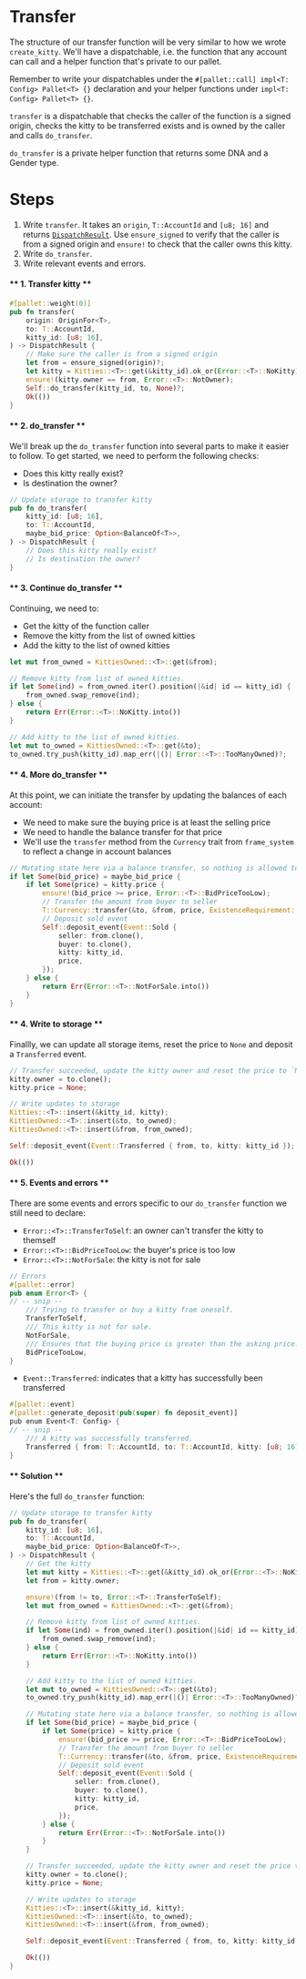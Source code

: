# Transfer

The structure of our transfer function will be very similar to how we wrote `create_kitty`.
We'll have a dispatchable, i.e. the function that any account can call and a helper function that's private to our pallet.

Remember to write your dispatchables under the `#[pallet::call] impl<T: Config> Pallet<T> {}` declaration and your helper functions under `impl<T: Config> Pallet<T> {}`.

`transfer` is a dispatchable that checks the caller of the function is a signed origin, checks the kitty to be transferred exists and is owned by the caller and calls `do_transfer`.

`do_transfer` is a private helper function that returns some DNA and a Gender type.

# Steps
1. Write `transfer`.
It takes an `origin`, `T::AccountId` and `[u8; 16]` and returns [`DispatchResult`](https://docs.substrate.io/rustdocs/latest/frame_support/dispatch/type.DispatchResult.html).
Use `ensure_signed` to verify that the caller is from a signed origin and `ensure!` to check that the caller owns this kitty.
1. Write `do_transfer`.
1. Write relevant events and errors.

<!-- slide:break-40 -->

<!-- tabs:start -->
#### ** 1. Transfer kitty **

```rust
#[pallet::weight(0)]
pub fn transfer(
    origin: OriginFor<T>,
    to: T::AccountId,
    kitty_id: [u8; 16],
) -> DispatchResult {
    // Make sure the caller is from a signed origin
    let from = ensure_signed(origin)?;
    let kitty = Kitties::<T>::get(&kitty_id).ok_or(Error::<T>::NoKitty)?;
    ensure!(kitty.owner == from, Error::<T>::NotOwner);
    Self::do_transfer(kitty_id, to, None)?;
    Ok(())
}
```
#### ** 2. do_transfer **

We'll break up the `do_transfer` function into several parts to make it easier to follow.
To get started, we need to perform the following checks:
* Does this kitty really exist?
* Is destination the owner?

```rust
// Update storage to transfer kitty
pub fn do_transfer(
    kitty_id: [u8; 16],
    to: T::AccountId,
    maybe_bid_price: Option<BalanceOf<T>>,
) -> DispatchResult {
    // Does this kitty really exist?
    // Is destination the owner?
}
```
#### ** 3. Continue do_transfer **

Continuing, we need to:
* Get the kitty of the function caller
* Remove the kitty from the list of owned kitties
* Add the kitty to the list of owned kitties

```rust
let mut from_owned = KittiesOwned::<T>::get(&from);

// Remove kitty from list of owned kitties.
if let Some(ind) = from_owned.iter().position(|&id| id == kitty_id) {
    from_owned.swap_remove(ind);
} else {
    return Err(Error::<T>::NoKitty.into())
}

// Add kitty to the list of owned kitties.
let mut to_owned = KittiesOwned::<T>::get(&to);
to_owned.try_push(kitty_id).map_err(|()| Error::<T>::TooManyOwned)?;
```

#### ** 4. More do_transfer **

At this point, we can initiate the transfer by updating the balances of each account:
* We need to make sure the buying price is at least the selling price
* We need to handle the balance transfer for that price
* We'll use the `transfer` method from the `Currency` trait from `frame_system` to reflect a change in account balances

```rust
// Mutating state here via a balance transfer, so nothing is allowed to fail after this.
if let Some(bid_price) = maybe_bid_price {
    if let Some(price) = kitty.price {
        ensure!(bid_price >= price, Error::<T>::BidPriceTooLow);
        // Transfer the amount from buyer to seller
        T::Currency::transfer(&to, &from, price, ExistenceRequirement::KeepAlive)?;
        // Deposit sold event
        Self::deposit_event(Event::Sold {
            seller: from.clone(),
            buyer: to.clone(),
            kitty: kitty_id,
            price,
        });
    } else {
        return Err(Error::<T>::NotForSale.into())
    }
}
```
#### ** 4. Write to storage **

Finallly, we can update all storage items, reset the price to `None` and deposit a `Transferred` event.

```rust
// Transfer succeeded, update the kitty owner and reset the price to `None`.
kitty.owner = to.clone();
kitty.price = None;

// Write updates to storage
Kitties::<T>::insert(&kitty_id, kitty);
KittiesOwned::<T>::insert(&to, to_owned);
KittiesOwned::<T>::insert(&from, from_owned);

Self::deposit_event(Event::Transferred { from, to, kitty: kitty_id });

Ok(())
```
#### ** 5. Events and errors **

There are some events and errors specific to our `do_transfer` function we still need to declare: 

* `Error::<T>::TransferToSelf`: an owner can't transfer the kitty to themself
* `Error::<T>::BidPriceTooLow`: the buyer's price is too low
* `Error::<T>::NotForSale`: the kitty is not for sale

```rust
// Errors
#[pallet::error]
pub enum Error<T> {
// -- snip --
    /// Trying to transfer or buy a kitty from oneself.
    TransferToSelf,
    /// This kitty is not for sale.
    NotForSale,
    /// Ensures that the buying price is greater than the asking price.
    BidPriceTooLow,
}
```

* `Event::Transferred`: indicates that a kitty has successfully been transferred

```rust
#[pallet::event]
#[pallet::generate_deposit(pub(super) fn deposit_event)]
pub enum Event<T: Config> {
// -- snip --
    /// A kitty was successfully transferred.
	Transferred { from: T::AccountId, to: T::AccountId, kitty: [u8; 16] },
}
```

#### ** Solution **

Here's the full `do_transfer` function:

```rust
// Update storage to transfer kitty
pub fn do_transfer(
    kitty_id: [u8; 16],
    to: T::AccountId,
    maybe_bid_price: Option<BalanceOf<T>>,
) -> DispatchResult {
    // Get the kitty
    let mut kitty = Kitties::<T>::get(&kitty_id).ok_or(Error::<T>::NoKitty)?;
    let from = kitty.owner;

    ensure!(from != to, Error::<T>::TransferToSelf);
    let mut from_owned = KittiesOwned::<T>::get(&from);

    // Remove kitty from list of owned kitties.
    if let Some(ind) = from_owned.iter().position(|&id| id == kitty_id) {
        from_owned.swap_remove(ind);
    } else {
        return Err(Error::<T>::NoKitty.into())
    }

    // Add kitty to the list of owned kitties.
    let mut to_owned = KittiesOwned::<T>::get(&to);
    to_owned.try_push(kitty_id).map_err(|()| Error::<T>::TooManyOwned)?;

    // Mutating state here via a balance transfer, so nothing is allowed to fail after this.
    if let Some(bid_price) = maybe_bid_price {
        if let Some(price) = kitty.price {
            ensure!(bid_price >= price, Error::<T>::BidPriceTooLow);
            // Transfer the amount from buyer to seller
            T::Currency::transfer(&to, &from, price, ExistenceRequirement::KeepAlive)?;
            // Deposit sold event
            Self::deposit_event(Event::Sold {
                seller: from.clone(),
                buyer: to.clone(),
                kitty: kitty_id,
                price,
            });
        } else {
            return Err(Error::<T>::NotForSale.into())
        }
    }

    // Transfer succeeded, update the kitty owner and reset the price to `None`.
    kitty.owner = to.clone();
    kitty.price = None;

    // Write updates to storage
    Kitties::<T>::insert(&kitty_id, kitty);
    KittiesOwned::<T>::insert(&to, to_owned);
    KittiesOwned::<T>::insert(&from, from_owned);

    Self::deposit_event(Event::Transferred { from, to, kitty: kitty_id });

    Ok(())
}
```
<!-- tabs:end -->
